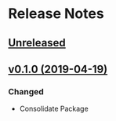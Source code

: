 # Release Notes

## [Unreleased](https://github.com/ixocreate/collection/compare/0.1.0...develop)

## [v0.1.0 (2019-04-19)](https://github.com/ixocreate/collection/compare/master...0.1.0)

### Changed
- Consolidate Package

